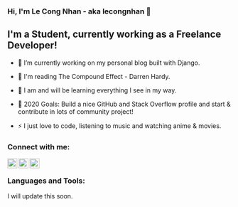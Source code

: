 ### Hi, I'm Le Cong Nhan - aka lecongnhan 👋


## I'm a Student, currently working as a Freelance Developer!

- 🔭 I’m currently working on my personal blog built with Django.
- 📖 I'm reading The Compound Effect - Darren Hardy.
- 🌱 I am and will be learning everything I see in my way.
- 🥅 2020 Goals: Build a nice GitHub and Stack Overflow profile and start & contribute in lots of community project!

- ⚡ I just love to code, listening to music and watching anime & movies.

### Connect with me:

[<img align="left" alt="linkmez | Freelancer" width="22px" src="https://simpleicons.org/icons/freelancer.svg" />][Freelancer]
[<img align="left" alt="lecongnhan.293 | Facebook" width="22px" src="https://simpleicons.org/icons/facebook.svg" />][Facebook]
[<img align="left" alt="l13484014 | Stack Overflow" width="22px" src="https://simpleicons.org/icons/stackoverflow.svg" />][Facebook]

<br />

### Languages and Tools:

I will update this soon.

<br />
<br />


[Freelancer]: https://www.vn.freelancer.com/u/Linkmez
[Facebook]: http://facebook.com/lecongnhan.293
[StackOverflow]: https://stackoverflow.com/users/13484014
